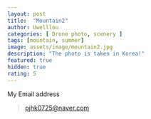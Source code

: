 ```yaml
---
layout: post
title:  "Mountain2"
author: Uwelllou
categories: [ Drone photo, scenery ]
tags: [mountain, summer]
image: assets/image/mountain2.jpg
description: "The photo is taken in Korea!"
featured: true
hidden: true
rating: 5
---
```








My Email address

> pjhk0725@naver.com